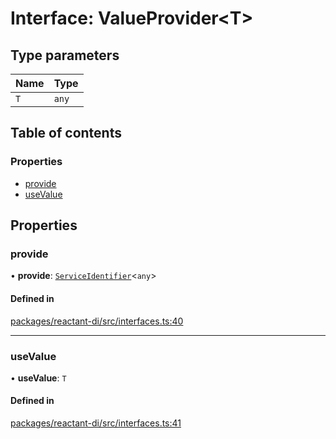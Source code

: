 # Interface: ValueProvider<T\>

## Type parameters

| Name | Type |
| :------ | :------ |
| `T` | `any` |

## Table of contents

### Properties

- [provide](ValueProvider.md#provide)
- [useValue](ValueProvider.md#usevalue)

## Properties

### provide

• **provide**: [`ServiceIdentifier`](../modules.md#serviceidentifier)<`any`\>

#### Defined in

[packages/reactant-di/src/interfaces.ts:40](https://github.com/unadlib/reactant/blob/f9546913/packages/reactant-di/src/interfaces.ts#L40)

___

### useValue

• **useValue**: `T`

#### Defined in

[packages/reactant-di/src/interfaces.ts:41](https://github.com/unadlib/reactant/blob/f9546913/packages/reactant-di/src/interfaces.ts#L41)
